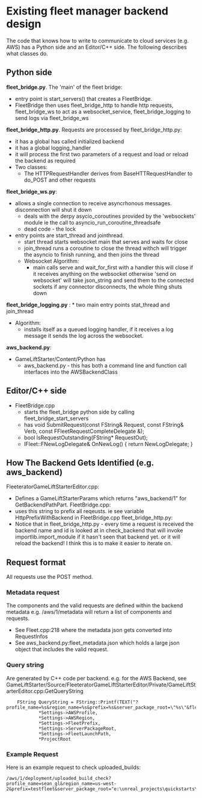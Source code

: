 # Existing fleet manager backend design
The code that knows how to write to communicate to cloud services (e.g. AWS) has a Python side and an Editor/C++ side.   The following describes what classes do.

## Python side
**fleet_bridge.py**. The 'main' of the fleet bridge: 
  * entry point is start_servers() that creates a FleetBridge.
  * FleetBridge then uses fleet_bridge_http to handle http requests, fleet_bridge_ws to act as a websocket_service, fleet_bridge_logging to send logs via fleet_bridge_ws

**fleet_bridge_http.py**.  Requests are processed by fleet_bridge_http.py:
  * it has a global has called initialized backend
  * it has a global logging_handler
  * it will process the first two parameters of a request and load or reload the backend as required
  * Two classes:
    * The HTTPRequestHandler derives from BaseHTTRequestHandler to do_POST and other requests 

**fleet_bridge_ws.py**:
  * allows a single connection to receive asyncrhonous messages. disconnection will shut it down
	* deals with the derpy asycio_coroutines provided by the 'websockets' module ie the call to asyncio_run_coroutine_threadsafe
	* dead code - the lock
  * entry points are start_thread and jointhread.
	  * start thread starts websocket main that serves and waits for close
	   * join_thread runs a coroutine to close the thread withch will trigger the asyncio to finish running, and then joins the thread 
	* Websocket Algorithm:
	  * main calls serve and wait_for_first with a handler this will close if it receives anything on the websocket otherwise 'send on websocket' will take json_string and send them to the connected sockets
	 if any connector disconnects, the whole thing shuts down

**fleet_bridge_logging.py** :
	* two main entry points stat_thread and join_thread
  * Algorithm:
	  * installs itself as a queued logging handler, if it receives a log message it sends the log across the websocket.

**aws_backend.py**: 
  * GameLiftStarter/Content/Python has
    * aws_backend.py - this has both a command line and function call interfaces into the AWSBackendClass

## Editor/C++ side
  * FleetBridge.cpp 
	* starts the fleet_bridge python side by calling fleet_bridge_start_servers
	* has void SubmitRequest(const FString& Request, const FString& Verb, const FFleetRequestCompleteDelegate &);
	* bool IsRequestOutstanding(FString* RequestOut);
	* IFleet::FNewLogDelegate& OnNewLog() { return NewLogDelegate;  }


## How The Backend Gets Identified (e.g. aws_backend)
FleeteratorGameLiftStarterEditor.cpp:
* Defines a GameLiftStarterParams which returns "aws_backend/1" for GetBackendPathPart.
FleetBridge.cpp:
* uses this string to prefix all reqeusts.  ie see variable HttpPrefixWithBackend in FleetBridge.cpp
fleet_bridge_http.py:
* Notice that in fleet_bridge_http.py - every time a request is received the backend name and id is looked at in check_backend that will invoke
importlib.import_module if it hasn't seen that backend yet.  or it will reload the backend!  I think this is to make it easier to iterate on.

## Request format
All requests use the POST method.

### Metadata request
The components and the valid requests are defined within the backend metadata
e.g. 
/aws/1/metadata will return a list of components and requests.  
* See Fleet.cpp:218 where the metadata json gets converted into RequestInfos
* See aws_backend.py:fleet_metadata.json which holds a large json object that includes the valid request.
 
### Query string
Are generated by C++ code per backend.  e.g. for the AWS Backend, see GameLiftStarter/Source/FleeteratorGameLiftStarterEditor/Private/GameLiftStarterEditor.cpp:GetQueryString
```
	FString QueryString = FString::Printf(TEXT("?profile_name=%s&region_name=%s&prefix=%s&server_package_root=\"%s\"&fleet_launch_path=\"%s\"&project_root=\"%s\""),
			*Settings->AWSProfile,
			*Settings->AWSRegion,
			*Settings->FleetPrefix,
			*Settings->ServerPackageRoot,
			*Settings->FleetLaunchPath,
			*ProjectRoot
```


### Example Request
Here is an example request to check uploaded_builds:
```
/aws/1/deployment/uploaded_build_check?profile_name=sean_gl&region_name=us-west-2&prefix=testfleet&server_package_root="e:\unreal_projects\quickstarts\quickstart5\Packaged\Windowserver&fleet_launch_path="c:/game/quickstart5/Binaries/Win64/quickstart5Server.exe"&project_root=e:\unreal_projects\quickstarts\quickstart5"
```

